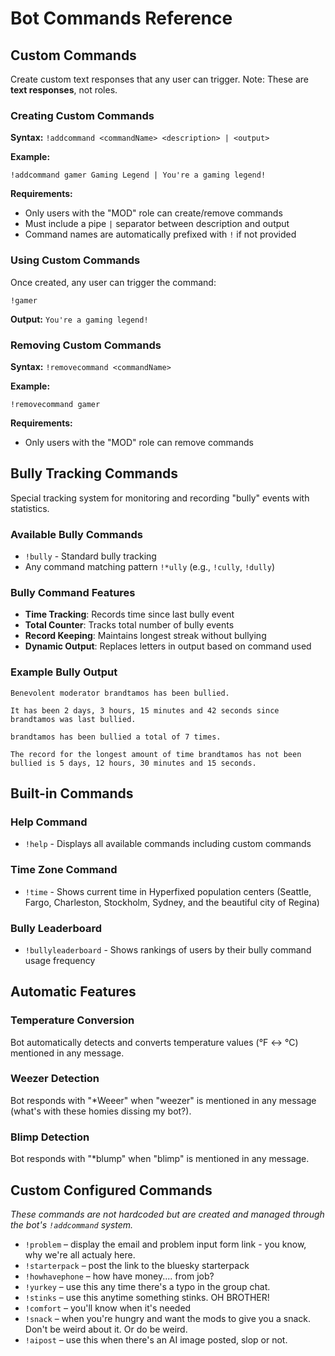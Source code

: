# Bot Commands Reference

## Custom Commands

Create custom text responses that any user can trigger. Note: These are **text responses**, not roles.

### Creating Custom Commands
**Syntax:** `!addcommand <commandName> <description> | <output>`

**Example:**
```
!addcommand gamer Gaming Legend | You're a gaming legend!
```

**Requirements:**
- Only users with the "MOD" role can create/remove commands
- Must include a pipe `|` separator between description and output
- Command names are automatically prefixed with `!` if not provided

### Using Custom Commands
Once created, any user can trigger the command:
```
!gamer
```
**Output:** `You're a gaming legend!`

### Removing Custom Commands
**Syntax:** `!removecommand <commandName>`

**Example:**
```
!removecommand gamer
```

**Requirements:**
- Only users with the "MOD" role can remove commands

## Bully Tracking Commands

Special tracking system for monitoring and recording "bully" events with statistics.

### Available Bully Commands
- `!bully` - Standard bully tracking
- Any command matching pattern `!*ully` (e.g., `!cully`, `!dully`)

### Bully Command Features
- **Time Tracking**: Records time since last bully event
- **Total Counter**: Tracks total number of bully events
- **Record Keeping**: Maintains longest streak without bullying
- **Dynamic Output**: Replaces letters in output based on command used

### Example Bully Output
```
Benevolent moderator brandtamos has been bullied.

It has been 2 days, 3 hours, 15 minutes and 42 seconds since brandtamos was last bullied.

brandtamos has been bullied a total of 7 times.

The record for the longest amount of time brandtamos has not been bullied is 5 days, 12 hours, 30 minutes and 15 seconds.
```

## Built-in Commands

### Help Command
- `!help` - Displays all available commands including custom commands

### Time Zone Command
- `!time` - Shows current time in Hyperfixed population centers (Seattle, Fargo, Charleston, Stockholm, Sydney, and the beautiful city of Regina)

### Bully Leaderboard
- `!bullyleaderboard` - Shows rankings of users by their bully command usage frequency

## Automatic Features

### Temperature Conversion
Bot automatically detects and converts temperature values (°F ↔ °C) mentioned in any message.

### Weezer Detection
Bot responds with "*Weeer" when "weezer" is mentioned in any message (what's with these homies dissing my bot?).

### Blimp Detection
Bot responds with "*blump" when "blimp" is mentioned in any message.

## Custom Configured Commands

*These commands are not hardcoded but are created and managed through the bot's `!addcommand` system.*

- `!problem` – display the email and problem input form link - you know, why we're all actualy here. 
- `!starterpack` – post the link to the bluesky starterpack
- `!howhavephone` – how have money.... from job?
- `!yurkey` – use this any time there's a typo in the group chat. 
- `!stinks` – use this anytime something stinks. OH BROTHER!
- `!comfort` – you'll know when it's needed
- `!snack` – when you're hungry and want the mods to give you a snack. Don't be weird about it. Or do be weird. 
- `!aipost` – use this when there's an AI image posted, slop or not. 
